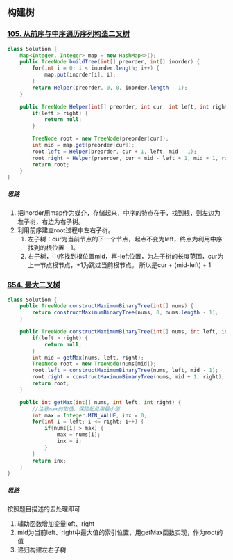 ## 构建树

### [105. 从前序与中序遍历序列构造二叉树](https://leetcode-cn.com/problems/construct-binary-tree-from-preorder-and-inorder-traversal/)

```java
class Solution {
    Map<Integer, Integer> map = new HashMap<>();
    public TreeNode buildTree(int[] preorder, int[] inorder) {
        for(int i = 0; i < inorder.length; i++) {
            map.put(inorder[i], i);
        }
        return Helper(preorder, 0, 0, inorder.length - 1);
    }

    public TreeNode Helper(int[] preorder, int cur, int left, int right) {
        if(left > right) {
            return null;
        }

        TreeNode root = new TreeNode(preorder[cur]);
        int mid = map.get(preorder[cur]);
        root.left = Helper(preorder, cur + 1, left, mid - 1);
        root.right = Helper(preorder, cur + mid - left + 1, mid + 1, right);
        return root;
    }
}
```

##### 思路

1. 把inorder用map作为媒介，存储起来，中序的特点在于，找到根，则左边为左子树，右边为右子树。
2. 利用前序建立root过程中左右子树。
   1. 左子树：cur为当前节点的下一个节点，起点不变为left，终点为利用中序找到的根位置 - 1。
   2. 右子树，中序找到根位置mid，再-left位置，为左子树的长度范围，cur为上一节点根节点，+1为跳过当前根节点。   所以是cur + (mid-left) + 1

### [654. 最大二叉树](https://leetcode-cn.com/problems/maximum-binary-tree/)

```java
class Solution {
    public TreeNode constructMaximumBinaryTree(int[] nums) {
        return constructMaximumBinaryTree(nums, 0, nums.length - 1);
    }

    public TreeNode constructMaximumBinaryTree(int[] nums, int left, int right) {
        if(left > right) {
            return null;
        }
        int mid = getMax(nums, left, right);
        TreeNode root = new TreeNode(nums[mid]);
        root.left = constructMaximumBinaryTree(nums, left, mid - 1);
        root.right = constructMaximumBinaryTree(nums, mid + 1, right);
        return root;
    }

    public int getMax(int[] nums, int left, int right) {
        //注意max的取值，保险起见用最小值
        int max = Integer.MIN_VALUE, inx = 0;
        for(int i = left; i <= right; i++) {
            if(nums[i] > max) {
                max = nums[i];
                inx = i;
            }
        }
        return inx;
    }
}
```

##### 思路

按照题目描述的去处理即可

1. 辅助函数增加变量left、right
2. mid为当前left、right中最大值的索引位置，用getMax函数实现，作为root的值
3. 递归构建左右子树

